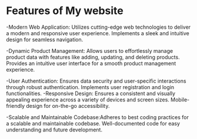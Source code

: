 # Features of My website

-Modern Web Application: Utilizes cutting-edge web technologies to deliver a modern and responsive user experience. Implements a sleek and intuitive design for seamless navigation.

-Dynamic Product Management: Allows users to effortlessly manage product data with features like adding, updating, and deleting products. Provides an intuitive user interface for a smooth product management experience.

-User Authentication: Ensures data security and user-specific interactions through robust authentication. Implements user registration and login functionalities.
-Responsive Design: Ensures a consistent and visually appealing experience across a variety of devices and screen sizes. Mobile-friendly design for on-the-go accessibility.

-Scalable and Maintainable Codebase:Adheres to best coding practices for a scalable and maintainable codebase. Well-documented code for easy understanding and future development.
